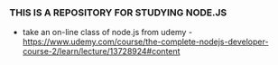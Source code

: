 ### THIS IS A REPOSITORY FOR STUDYING NODE.JS
- take an on-line class of node.js from udemy - 
https://www.udemy.com/course/the-complete-nodejs-developer-course-2/learn/lecture/13728924#content
